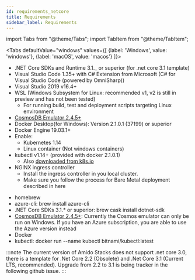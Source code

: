 ```yaml
---
id: requirements_netcore
title: Requirements
sidebar_label: Requirements
---
```


import Tabs from "@theme/Tabs";
import TabItem from "@theme/TabItem";

<Tabs
defaultValue="windows"
values={[
{label: 'Windows', value: 'windows'},
{label: 'macOS', value: 'macos'}
]}>
<TabItem value="windows">
  <ul>
        <li>.NET Core SDKs and Runtime 3.1._ or superior (for .net core 3.1 template)</li>
        <li>Visual Studio Code 1.35+ with C# Extension from Microsoft (C# for Visual Studio Code (powered by OmniSharp))</li>
        <li>Visual Studio 2019 v16.4+</li>
        <li>WSL (Windows Subsystem for Linux: recommended v1, v2 is still in preview and has not been tested)
            <ul>
                <li>For running build, test and deployment scripts targeting Linux environment</li>
            </ul>
        </li>
        <li><a href="https://aka.ms/cosmosdb-emulator">CosmosDB Emulator 2.4.5+</a></li>
        <li>Docker Desktop(for Windows): Version 2.1.0.1 (37199) or superior</li>
        <li>Docker Engine 19.03.1+</li>
        <li>Enable:
            <ul>
                <li>Kubernetes 1.14</li>
                <li>Linux container (Not windows containers)</li>
            </ul>
        </li>
        <li>kubectl v1.14+ (provided with docker 2.1.0.1)
            <ul>
                <li>Also <a
                        href="https://kubernetes.io/docs/tasks/tools/install-kubectl/#install-kubectl-on-windows">downloaded from k8s.io</a>
                </li>
            </ul>
        </li>
        <li>NGINX ingress controller
            <ul>
                <li>Install the ingress controller in you local cluster.</li>
                <li>Make sure you follow the process for Bare Metal deployment described in here</li>
            </ul>
        </li>
    </ul>
</TabItem>
<TabItem value="macos">
    <ul>
        <li>homebrew</li>
        <li>azure-cli: brew install azure-cli</li>
        <li>.NET Core SDKs 3.1.* or superior: brew cask install dotnet-sdk</li>
        <li><a
                href="https://aka.ms/cosmosdb-emulator">CosmosDB Emulator 2.4.5+</a>: Currently the Cosmos emulator can only be run on Windows. If you have an Azure subscription, you are able to use the Azure version instead
        </li>
        <li>Docker</li>
        <li>kubectl: docker run --name kubectl bitnami/kubectl:latest</li>
    </ul>
</TabItem>
</Tabs>

:::note
The current version of Amido Stacks does not support .net core 3.0, there is a template for .Net Core 2.2 (Obsolete) and .Net Core 3.1 (Current LTS, recommended). Upgrade from 2.2 to 3.1 is being tracker in the following github issue.
:::
